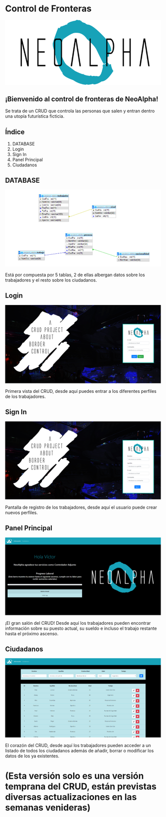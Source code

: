 # Control de Fronteras

<img src="Capturas/cabeceraN.png" alt="logo">

## ¡Bienvenido al control de fronteras de NeoAlpha!

Se trata de un CRUD que controla las personas que salen y entran dentro una utopía futurística ficticia.

## Índice
1. DATABASE
2. Login
3. Sign In
4. Panel Principal
5. Ciudadanos

## DATABASE

<img src="Capturas/DataBase.png" alt="bbdd">

Está por compuesta por 5 tablas, 2 de ellas albergan datos sobre los trabajadores y el resto sobre los ciudadanos.

## Login

<img src="Capturas/login.png" alt="login">

Primera vista del CRUD, desde aquí puedes entrar a los diferentes perfiles de los trabajadores.

## Sign In

<img src="Capturas/registro.png" alt="signin">

Pantalla de registro de los trabajadores, desde aquí el usuario puede crear nuevos perfiles.

## Panel Principal

<img src="Capturas/principal.png" alt="principal">

¡El gran salón del CRUD! Desde aquí los trabajadores pueden encontrar información sobre su puesto actual, su sueldo e incluso el trabajo restante hasta el próximo ascenso.

## Ciudadanos

<img src="Capturas/ciudadanos.png" alt="ciudadanos">

El corazón del CRUD, desde aquí los trabajadores pueden acceder a un listado de todos los ciudadanos además de añadir, borrar o modificar los datos de los ya existentes.




# (Esta versión solo es una versión temprana del CRUD, están previstas diversas actualizaciones en las semanas venideras)
